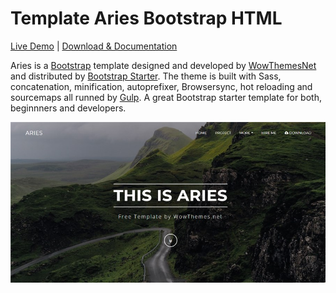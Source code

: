 # Template Aries Bootstrap HTML

[Live Demo](https://wowthemesnet.github.io/template-aries-bootstrap-html/) | [Download & Documentation](https://bootstrapstarter.com/template-aries-bootstrap-html/)

Aries is a [Bootstrap](https://getbootstrap.com/) template designed and developed by [WowThemesNet](https://www.wowthemes.net/) and distributed by [Bootstrap Starter](https://bootstrapstarter.com/). The theme is built with Sass, concatenation, minification, autoprefixer, Browsersync, hot reloading and sourcemaps all runned by [Gulp](https://gulpjs.com/). A great Bootstrap starter template for both, beginnners and developers.

![aries theme](assets/img/screenshot.jpg)
